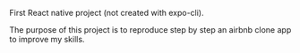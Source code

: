 First React native project (not created with expo-cli).

The purpose of this project is to reproduce step by step an airbnb clone app to improve my skills.
